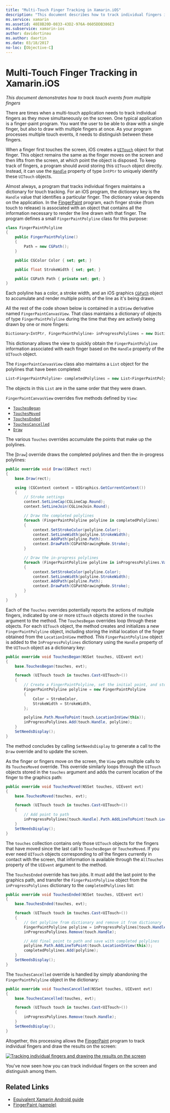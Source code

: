 ```yaml
---
title: "Multi-Touch Finger Tracking in Xamarin.iOS"
description: "This document describes how to track individual fingers in multi-touch gestures in a Xamarin.iOS app. It centers around a finger-painting app example."
ms.service: xamarin
ms.assetid: 48E8B20D-0833-43D2-976A-0605DDB386E3
ms.subservice: xamarin-ios
author: davidortinau
ms.author: daortin
ms.date: 03/18/2017
no-loc: [Objective-C]
---
```


# Multi-Touch Finger Tracking in Xamarin.iOS

_This document demonstrates how to track touch events from multiple fingers_

There are times when a multi-touch application needs to track individual fingers as they move simultaneously on the screen. One typical application is a finger-paint program. You want the user to be able to draw with a single finger, but also to draw with multiple fingers at once. As your program processes multiple touch events, it needs to distinguish between these fingers.

When a finger first touches the screen, iOS creates a [`UITouch`](xref:UIKit.UITouch) object for that finger. This object remains the same as the finger moves on the screen and then lifts from the screen, at which point the object is disposed. To keep track of fingers, a program should avoid storing this `UITouch` object directly. Instead, it can use the [`Handle`](xref:Foundation.NSObject.Handle) property of type `IntPtr` to uniquely identify these `UITouch` objects.

Almost always, a program that tracks individual fingers maintains a dictionary for touch tracking. For an iOS program, the dictionary key is the `Handle` value that identifies a particular finger. The dictionary value depends on the application. In the [FingerPaint](/samples/xamarin/ios-samples/applicationfundamentals-fingerpaint) program, each finger stroke (from touch to release) is associated with an object that contains all the information necessary to render the line drawn with that finger. The program defines a small `FingerPaintPolyline` class for this purpose:

```csharp
class FingerPaintPolyline
{
    public FingerPaintPolyline()
    {
        Path = new CGPath();
    }

    public CGColor Color { set; get; }

    public float StrokeWidth { set; get; }

    public CGPath Path { private set; get; }
}
```

Each polyline has a color, a stroke width, and an iOS graphics [`CGPath`](xref:CoreGraphics.CGPath) object to accumulate and render multiple points of the line as it's being drawn.

All the rest of the code shown below is contained in a `UIView` derivative named `FingerPaintCanvasView`. That class maintains a dictionary of objects of type `FingerPaintPolyline` during the time that they are actively being drawn by one or more fingers:

```csharp
Dictionary<IntPtr, FingerPaintPolyline> inProgressPolylines = new Dictionary<IntPtr, FingerPaintPolyline>();
```

This dictionary allows the view to quickly obtain the `FingerPaintPolyline` information associated with each finger based on the `Handle` property of the `UITouch` object.

The `FingerPaintCanvasView` class also maintains a `List` object for the polylines that have been completed:

```csharp
List<FingerPaintPolyline> completedPolylines = new List<FingerPaintPolyline>();
```

The objects in this `List` are in the same order that they were drawn.

`FingerPaintCanvasView` overrides five methods defined by `View`:

- [`TouchesBegan`](xref:UIKit.UIResponder.TouchesBegan(Foundation.NSSet,UIKit.UIEvent))
- [`TouchesMoved`](xref:UIKit.UIResponder.TouchesMoved(Foundation.NSSet,UIKit.UIEvent))
- [`TouchesEnded`](xref:UIKit.UIResponder.TouchesEnded(Foundation.NSSet,UIKit.UIEvent))
- [`TouchesCancelled`](xref:UIKit.UIResponder.TouchesCancelled(Foundation.NSSet,UIKit.UIEvent))
- [`Draw`](xref:UIKit.UIView.Draw(CoreGraphics.CGRect))

The various `Touches` overrides accumulate the points that make up the polylines.

The [`Draw`] override draws the completed polylines and then the in-progress polylines:

```csharp
public override void Draw(CGRect rect)
{
    base.Draw(rect);

    using (CGContext context = UIGraphics.GetCurrentContext())
    {
        // Stroke settings
        context.SetLineCap(CGLineCap.Round);
        context.SetLineJoin(CGLineJoin.Round);

        // Draw the completed polylines
        foreach (FingerPaintPolyline polyline in completedPolylines)
        {
            context.SetStrokeColor(polyline.Color);
            context.SetLineWidth(polyline.StrokeWidth);
            context.AddPath(polyline.Path);
            context.DrawPath(CGPathDrawingMode.Stroke);
        }

        // Draw the in-progress polylines
        foreach (FingerPaintPolyline polyline in inProgressPolylines.Values)
        {
            context.SetStrokeColor(polyline.Color);
            context.SetLineWidth(polyline.StrokeWidth);
            context.AddPath(polyline.Path);
            context.DrawPath(CGPathDrawingMode.Stroke);
        }
    }
}
```

Each of the `Touches` overrides potentially reports the actions of multiple fingers, indicated by one or more `UITouch` objects stored in the `touches` argument to the method. The `TouchesBegan` overrides loop through these objects. For each `UITouch` object, the method creates and initializes a new `FingerPaintPolyline` object, including storing the initial location of the finger obtained from the `LocationInView` method. This `FingerPaintPolyline` object is added to the `InProgressPolylines` dictionary using the `Handle` property of the `UITouch` object as a dictionary key:

```csharp
public override void TouchesBegan(NSSet touches, UIEvent evt)
{
    base.TouchesBegan(touches, evt);

    foreach (UITouch touch in touches.Cast<UITouch>())
    {
        // Create a FingerPaintPolyline, set the initial point, and store it
        FingerPaintPolyline polyline = new FingerPaintPolyline
        {
            Color = StrokeColor,
            StrokeWidth = StrokeWidth,
        };

        polyline.Path.MoveToPoint(touch.LocationInView(this));
        inProgressPolylines.Add(touch.Handle, polyline);
    }
    SetNeedsDisplay();
}
```

The method concludes by calling `SetNeedsDisplay` to generate a call to the `Draw` override and to update the screen.

As the finger or fingers move on the screen, the `View` gets multiple calls to its `TouchesMoved` override. This override similarly loops through the `UITouch` objects stored in the `touches` argument and adds the current location of the finger to the graphics path:

```csharp
public override void TouchesMoved(NSSet touches, UIEvent evt)
{
    base.TouchesMoved(touches, evt);

    foreach (UITouch touch in touches.Cast<UITouch>())
    {
        // Add point to path
        inProgressPolylines[touch.Handle].Path.AddLineToPoint(touch.LocationInView(this));
    }
    SetNeedsDisplay();
}
```

The `touches` collection contains only those `UITouch` objects for the fingers that have moved since the last call to `TouchesBegan` or `TouchesMoved`. If you ever need `UITouch` objects corresponding to *all* the fingers currently in contact with the screen, that information is available through the `AllTouches` property of the `UIEvent` argument to the method.

The `TouchesEnded` override has two jobs. It must add the last point to the graphics path, and transfer the `FingerPaintPolyline` object from the `inProgressPolylines` dictionary to the `completedPolylines` list:

```csharp
public override void TouchesEnded(NSSet touches, UIEvent evt)
{
    base.TouchesEnded(touches, evt);

    foreach (UITouch touch in touches.Cast<UITouch>())
    {
        // Get polyline from dictionary and remove it from dictionary
        FingerPaintPolyline polyline = inProgressPolylines[touch.Handle];
        inProgressPolylines.Remove(touch.Handle);

        // Add final point to path and save with completed polylines
        polyline.Path.AddLineToPoint(touch.LocationInView(this));
        completedPolylines.Add(polyline);
    }
    SetNeedsDisplay();
}
```

The `TouchesCancelled` override is handled by simply abandoning the `FingerPaintPolyline` object in the dictionary:

```csharp
public override void TouchesCancelled(NSSet touches, UIEvent evt)
{
    base.TouchesCancelled(touches, evt);

    foreach (UITouch touch in touches.Cast<UITouch>())
    {
        inProgressPolylines.Remove(touch.Handle);
    }
    SetNeedsDisplay();
}
```

Altogether, this processing allows the [FingerPaint](/samples/xamarin/ios-samples/applicationfundamentals-fingerpaint) program to track individual fingers and draw the results on the screen:

[![Tracking individual fingers and drawing the results on the screen](touch-tracking-images/image01.png)](touch-tracking-images/image01.png#lightbox)

You've now seen how you can track individual fingers on the screen and distinguish among them.

## Related Links

- [Equivalent Xamarin Android guide](~/android/app-fundamentals/touch/touch-tracking.md)
- [FingerPaint (sample)](/samples/xamarin/ios-samples/applicationfundamentals-fingerpaint)